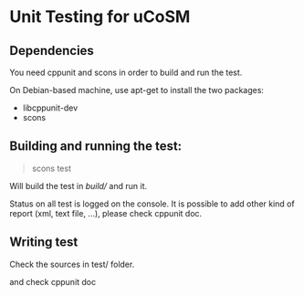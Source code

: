 # Unit Testing for uCoSM

## Dependencies

You need cppunit and scons in order to build and run the test.

On Debian-based machine, use apt-get to install the two packages:

- libcppunit-dev
- scons


## Building and running the test:

> scons test

Will build the test in *build/* and run it.

Status on all test is logged on the console.
It is possible to add other kind of report (xml, text file, ...), please check cppunit doc.

## Writing test

Check the sources in test/ folder.

and check cppunit doc